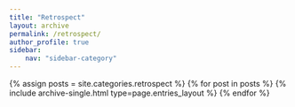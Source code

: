```yaml
--- 
title: "Retrospect"
layout: archive
permalink: /retrospect/
author_profile: true
sidebar: 
    nav: "sidebar-category"
---
```

{% assign posts = site.categories.retrospect %}
{% for post in posts %} {% include archive-single.html type=page.entries_layout %} {% endfor %}
